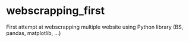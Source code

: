 # webscrapping_first
First attempt at webscrapping multiple website using Python library (BS, pandas, matplotlib, ...)
